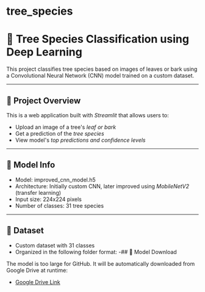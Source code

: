 # tree_species
# 🌳 Tree Species Classification using Deep Learning

This project classifies tree species based on images of leaves or bark using a Convolutional Neural Network (CNN) model trained on a custom dataset.

---

## 📌 Project Overview

This is a web application built with *Streamlit* that allows users to:
- Upload an image of a tree's *leaf or bark*
- Get a prediction of the *tree species*
- View model's *top predictions and confidence levels*

---

## 🧠 Model Info

- Model: improved_cnn_model.h5
- Architecture: Initially custom CNN, later improved using *MobileNetV2* (transfer learning)
- Input size: 224x224 pixels
- Number of classes: 31 tree species

---

## 📁 Dataset

- Custom dataset with 31 classes
- Organized in the following folder format:
-## 🔗 Model Download

The model is too large for GitHub. It will be automatically downloaded from Google Drive at runtime:

- [Google Drive Link](https://drive.google.com/file/d/1aBcD1234XYzPQ/view?usp=sharing) 
